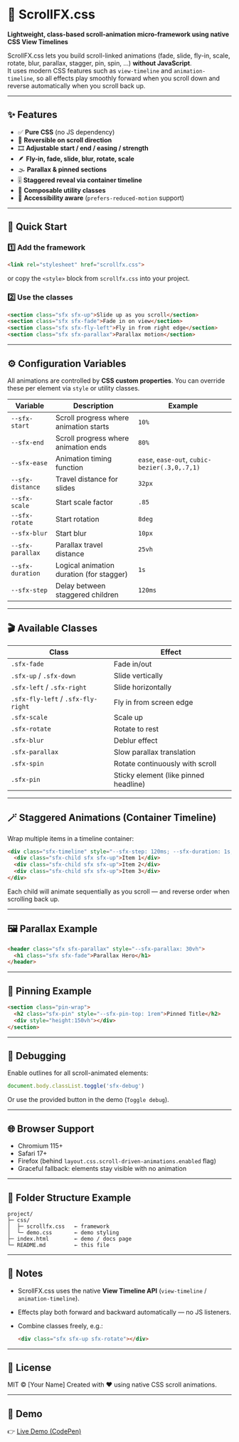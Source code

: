 # 🧩 ScrollFX.css  
**Lightweight, class-based scroll-animation micro-framework using native CSS View Timelines**

ScrollFX.css lets you build scroll-linked animations (fade, slide, fly-in, scale, rotate, blur, parallax, stagger, pin, spin, …) **without JavaScript**.  
It uses modern CSS features such as `view-timeline` and `animation-timeline`, so all effects play smoothly forward when you scroll down and reverse automatically when you scroll back up.

---

## ✨ Features

- ✅ **Pure CSS** (no JS dependency)
- 🔄 **Reversible on scroll direction**
- 🎞️ **Adjustable start / end / easing / strength**
- 🪶 **Fly-in, fade, slide, blur, rotate, scale**
- 🌫️ **Parallax & pinned sections**
- 🎚️ **Staggered reveal via container timeline**
- 🧩 **Composable utility classes**
- 🧠 **Accessibility aware** (`prefers-reduced-motion` support)

---

## 🚀 Quick Start

### 1️⃣ Add the framework
```html
<link rel="stylesheet" href="scrollfx.css">
````

or copy the `<style>` block from `scrollfx.css` into your project.

### 2️⃣ Use the classes

```html
<section class="sfx sfx-up">Slide up as you scroll</section>
<section class="sfx sfx-fade">Fade in on view</section>
<section class="sfx sfx-fly-left">Fly in from right edge</section>
<section class="sfx sfx-parallax">Parallax motion</section>
```

---

## ⚙️ Configuration Variables

All animations are controlled by **CSS custom properties**.
You can override these per element via `style` or utility classes.

| Variable         | Description                              | Example                                       |
| ---------------- | ---------------------------------------- | --------------------------------------------- |
| `--sfx-start`    | Scroll progress where animation starts   | `10%`                                         |
| `--sfx-end`      | Scroll progress where animation ends     | `80%`                                         |
| `--sfx-ease`     | Animation timing function                | `ease`, `ease-out`, `cubic-bezier(.3,0,.7,1)` |
| `--sfx-distance` | Travel distance for slides               | `32px`                                        |
| `--sfx-scale`    | Start scale factor                       | `.85`                                         |
| `--sfx-rotate`   | Start rotation                           | `8deg`                                        |
| `--sfx-blur`     | Start blur                               | `10px`                                        |
| `--sfx-parallax` | Parallax travel distance                 | `25vh`                                        |
| `--sfx-duration` | Logical animation duration (for stagger) | `1s`                                          |
| `--sfx-step`     | Delay between staggered children         | `120ms`                                       |

---

## 🎬 Available Classes

| Class                              | Effect                                |
| ---------------------------------- | ------------------------------------- |
| `.sfx-fade`                        | Fade in/out                           |
| `.sfx-up` / `.sfx-down`            | Slide vertically                      |
| `.sfx-left` / `.sfx-right`         | Slide horizontally                    |
| `.sfx-fly-left` / `.sfx-fly-right` | Fly in from screen edge               |
| `.sfx-scale`                       | Scale up                              |
| `.sfx-rotate`                      | Rotate to rest                        |
| `.sfx-blur`                        | Deblur effect                         |
| `.sfx-parallax`                    | Slow parallax translation             |
| `.sfx-spin`                        | Rotate continuously with scroll       |
| `.sfx-pin`                         | Sticky element (like pinned headline) |

---

## 🪄 Staggered Animations (Container Timeline)

Wrap multiple items in a timeline container:

```html
<div class="sfx-timeline" style="--sfx-step: 120ms; --sfx-duration: 1s;">
  <div class="sfx-child sfx sfx-up">Item 1</div>
  <div class="sfx-child sfx sfx-up">Item 2</div>
  <div class="sfx-child sfx sfx-up">Item 3</div>
</div>
```

Each child will animate sequentially as you scroll —
and reverse order when scrolling back up.

---

## 🖼️ Parallax Example

```html
<header class="sfx sfx-parallax" style="--sfx-parallax: 30vh">
  <h1 class="sfx sfx-fade">Parallax Hero</h1>
</header>
```

---

## 📌 Pinning Example

```html
<section class="pin-wrap">
  <h2 class="sfx-pin" style="--sfx-pin-top: 1rem">Pinned Title</h2>
  <div style="height:150vh"></div>
</section>
```

---

## 🧩 Debugging

Enable outlines for all scroll-animated elements:

```js
document.body.classList.toggle('sfx-debug')
```

Or use the provided button in the demo (`Toggle debug`).

---

## 🌐 Browser Support

* Chromium 115+
* Safari 17+
* Firefox (behind `layout.css.scroll-driven-animations.enabled` flag)
* Graceful fallback: elements stay visible with no animation

---

## 🧱 Folder Structure Example

```
project/
├─ css/
│  ├─ scrollfx.css   ← framework
│  └─ demo.css       ← demo styling
├─ index.html        ← demo / docs page
└─ README.md         ← this file
```

---

## 🧠 Notes

* ScrollFX.css uses the native **View Timeline API** (`view-timeline` / `animation-timeline`).
* Effects play both forward and backward automatically — no JS listeners.
* Combine classes freely, e.g.:

  ```html
  <div class="sfx sfx-up sfx-rotate"></div>
  ```

---

## 📜 License

MIT © [Your Name]
Created with ❤️ using native CSS scroll animations.

---

## 🔗 Demo

👉 [Live Demo (CodePen)](https://codepen.io/ulrischa/pen/WbrprPL)
